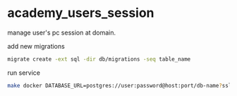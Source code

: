 # academy_users_session
manage user's pc session at domain.


add new migrations
```bash
migrate create -ext sql -dir db/migrations -seq table_name
```

run service
```bash
make docker DATABASE_URL=postgres://user:password@host:port/db-name?sslmode=disable
```